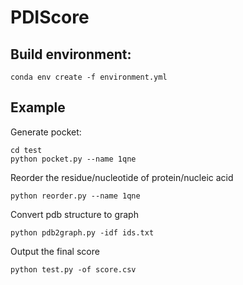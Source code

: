 PDIScore
===



Build environment:
-------
````
conda env create -f environment.yml
````

Example
-------
Generate pocket:
````
cd test
python pocket.py --name 1qne
````

Reorder the residue/nucleotide of protein/nucleic acid
````
python reorder.py --name 1qne
````

Convert pdb structure to graph
````
python pdb2graph.py -idf ids.txt
````

Output the final score
````
python test.py -of score.csv
````
